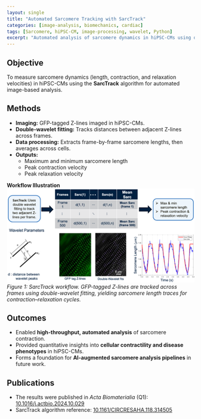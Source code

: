 ```yaml
---
layout: single
title: "Automated Sarcomere Tracking with SarcTrack"
categories: [image-analysis, biomechanics, cardiac]
tags: [Sarcomere, hiPSC-CM, image-processing, wavelet, Python]
excerpt: "Automated analysis of sarcomere dynamics in hiPSC-CMs using double-wavelet fitting and signal tracking."
---
```


## Objective  
To measure sarcomere dynamics (length, contraction, and relaxation velocities) in hiPSC-CMs using the **SarcTrack** algorithm for automated image-based analysis.  

## Methods  
- **Imaging:** GFP-tagged Z-lines imaged in hiPSC-CMs.  
- **Double-wavelet fitting:** Tracks distances between adjacent Z-lines across frames.  
- **Data processing:** Extracts frame-by-frame sarcomere lengths, then averages across cells.  
- **Outputs:**  
  - Maximum and minimum sarcomere length  
  - Peak contraction velocity  
  - Peak relaxation velocity  

**Workflow Illustration**  
<img src="/assets/images/Sarctrack_1.png" alt="SarcTrack workflow for automated sarcomere tracking" width="800"/>  
*Figure 1: SarcTrack workflow. GFP-tagged Z-lines are tracked across frames using double-wavelet fitting, yielding sarcomere length traces for contraction–relaxation cycles.*  

## Outcomes  
- Enabled **high-throughput, automated analysis** of sarcomere contraction.  
- Provided quantitative insights into **cellular contractility and disease phenotypes** in hiPSC-CMs.  
- Forms a foundation for **AI-augmented sarcomere analysis pipelines** in future work.  

## Publications  
- The results were published in *Acta Biomaterialia* (Q1): [10.1016/j.actbio.2024.10.029](https://doi.org/10.1016/j.actbio.2024.10.029)  
- SarcTrack algorithm reference: [10.1161/CIRCRESAHA.118.314505](https://doi.org/10.1161/CIRCRESAHA.118.314505)  

